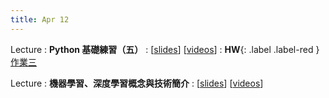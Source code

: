 ```yaml
---
title: Apr 12
---
```


Lecture
: **Python 基礎練習（五）**
  : [[slides](https://docs.google.com/presentation/d/1A-GwLpC1HO5s-rYrpaG4MJKlLie_dkW-9Agtk4_0Edw/edit?usp=sharing)] [[videos](https://youtu.be/GNPiV8iB91U)]
: **HW**{: .label .label-red } [作業三](/2023/announcements/)

Lecture
: **機器學習、深度學習概念與技術簡介**
  : [[slides](https://docs.google.com/presentation/d/1GWkOKSVE9fnDdbzgpc5EYO_k4QO3QyVkukXIcqD-Qrg/edit?usp=sharing)] [[videos](https://youtu.be/_PCJxD7efmw)]
